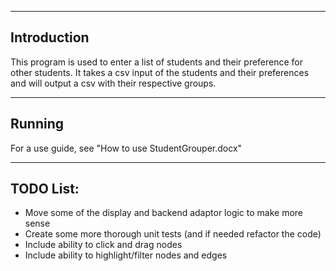 ----------
Introduction
----------
This program is used to enter a list of students and their preference for other students. It takes a csv input of the students and their preferences and will output a csv with their respective groups.

--------
Running
--------
For a use guide, see "How to use StudentGrouper.docx"

----------
TODO List:
----------
- Move some of the display and backend adaptor logic to make more sense
- Create some more thorough unit tests (and if needed refactor the code)
- Include ability to click and drag nodes
- Include ability to highlight/filter nodes and edges